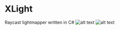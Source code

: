 # XLight
 Raycast lightmapper written in C#
![alt text](https://psv4.userapi.com/c237331/u432128479/docs/d54/e405ce530943/screen1.png?extra=KIR8sVLqyInNRcffGJSqHz2Fv6Mm8qWnIHi6fN5r10Vivi1WXOAsTHeMYBe8QcRhN-i2Mg6_I_Keua_7VcGkaUhITfZicPvw2qjwV_-c_LG0MOLHGeJopg7uuRJsgOVMSPZ7ECfI6PYB3Ef0dC2QiLFM0w)
![alt text](https://psv4.userapi.com/c237031/u432128479/docs/d49/e3bdd0133e5d/lightmap.png?extra=tIjlmAnn88E04xleiLEJ-5ER_JdToowDHDaLvjaIG75JzGcWY0_UcbhofFuSu6qnJihIrNKypeLv-g0aZHdUY5YWcC6m7gnUlbnFiIp-lIZOz61YCgoVnXGY_FQxAO8hH7Mv63-3rz8Xt-in_IF8S9ILkg)
